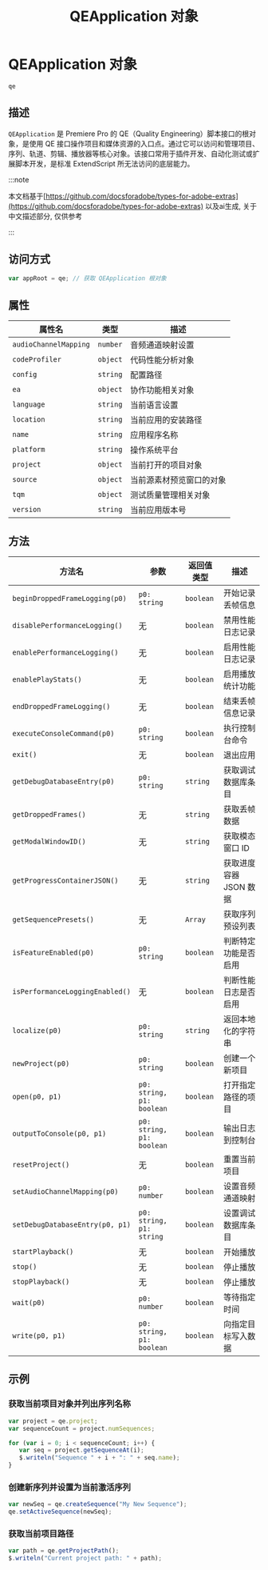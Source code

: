 ﻿---
title: QEApplication 对象
---
# QEApplication 对象

`qe`

## 描述

`QEApplication` 是 Premiere Pro 的 QE（Quality Engineering）脚本接口的根对象，是使用 QE 接口操作项目和媒体资源的入口点。通过它可以访问和管理项目、序列、轨道、剪辑、播放器等核心对象。该接口常用于插件开发、自动化测试或扩展脚本开发，是标准 ExtendScript 所无法访问的底层能力。

:::note

本文档基于[https://github.com/docsforadobe/types-for-adobe-extras](https://github.com/docsforadobe/types-for-adobe-extras) 以及ai生成, 关于中文描述部分, 仅供参考

:::

## 访问方式

```javascript
var appRoot = qe; // 获取 QEApplication 根对象
```

## 属性

| 属性名     | 类型   | 描述   |
| ----------------------- | ---------- | ------------------------ |
| `audioChannelMapping` | `number` | 音频通道映射设置   |
| `codeProfiler`    | `object` | 代码性能分析对象   |
| `config`    | `string` | 配置路径     |
| `ea`     | `object` | 协作功能相关对象   |
| `language`   | `string` | 当前语言设置    |
| `location`   | `string` | 当前应用的安装路径   |
| `name`    | `string` | 应用程序名称    |
| `platform`   | `string` | 操作系统平台    |
| `project`    | `object` | 当前打开的项目对象   |
| `source`    | `object` | 当前源素材预览窗口的对象 |
| `tqm`     | `object` | 测试质量管理相关对象   |
| `version`    | `string` | 当前应用版本号   |

## 方法

| 方法名    | 参数    | 返回值类型  | 描述   |
| --------------------------------- | --------------------------- | ----------- | ---------------------- |
| `beginDroppedFrameLogging(p0)`  | `p0: string`    | `boolean` | 开始记录丢帧信息   |
| `disablePerformanceLogging()`   | 无    | `boolean` | 禁用性能日志记录   |
| `enablePerformanceLogging()`   | 无    | `boolean` | 启用性能日志记录   |
| `enablePlayStats()`    | 无    | `boolean` | 启用播放统计功能   |
| `endDroppedFrameLogging()`   | 无    | `boolean` | 结束丢帧信息记录   |
| `executeConsoleCommand(p0)`   | `p0: string`    | `boolean` | 执行控制台命令   |
| `exit()`    | 无    | `boolean` | 退出应用    |
| `getDebugDatabaseEntry(p0)`   | `p0: string`    | `string`  | 获取调试数据库条目   |
| `getDroppedFrames()`   | 无    | `string`  | 获取丢帧数据   |
| `getModalWindowID()`   | 无    | `string`  | 获取模态窗口 ID    |
| `getProgressContainerJSON()`   | 无    | `string`  | 获取进度容器 JSON 数据 |
| `getSequencePresets()`    | 无    | `Array`   | 获取序列预设列表   |
| `isFeatureEnabled(p0)`    | `p0: string`    | `boolean` | 判断特定功能是否启用   |
| `isPerformanceLoggingEnabled()` | 无    | `boolean` | 判断性能日志是否启用   |
| `localize(p0)`     | `p0: string`    | `string`  | 返回本地化的字符串   |
| `newProject(p0)`    | `p0: string`    | `boolean` | 创建一个新项目   |
| `open(p0, p1)`     | `p0: string, p1: boolean` | `boolean` | 打开指定路径的项目   |
| `outputToConsole(p0, p1)`   | `p0: string, p1: boolean` | `boolean` | 输出日志到控制台   |
| `resetProject()`    | 无    | `boolean` | 重置当前项目   |
| `setAudioChannelMapping(p0)`   | `p0: number`    | `boolean` | 设置音频通道映射   |
| `setDebugDatabaseEntry(p0, p1)` | `p0: string, p1: string`  | `boolean` | 设置调试数据库条目   |
| `startPlayback()`    | 无    | `boolean` | 开始播放    |
| `stop()`    | 无    | `boolean` | 停止播放    |
| `stopPlayback()`    | 无    | `boolean` | 停止播放    |
| `wait(p0)`    | `p0: number`    | `boolean` | 等待指定时间   |
| `write(p0, p1)`     | `p0: string, p1: boolean` | `boolean` | 向指定目标写入数据   |

## 示例

### 获取当前项目对象并列出序列名称

```javascript
var project = qe.project;
var sequenceCount = project.numSequences;

for (var i = 0; i < sequenceCount; i++) {
   var seq = project.getSequenceAt(i);
   $.writeln("Sequence " + i + ": " + seq.name);
}

```

### 创建新序列并设置为当前激活序列

```javascript
var newSeq = qe.createSequence("My New Sequence");
qe.setActiveSequence(newSeq);
```

### 获取当前项目路径

```javascript
var path = qe.getProjectPath();
$.writeln("Current project path: " + path);
```
